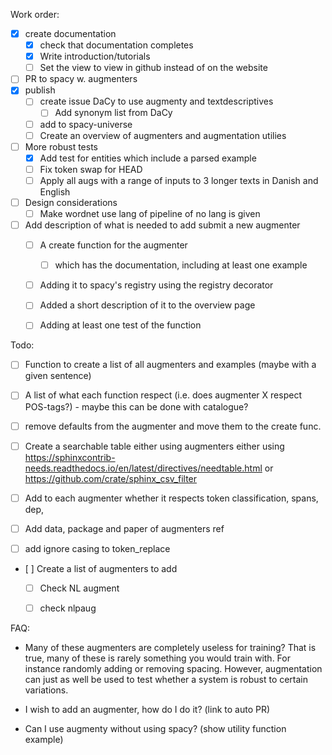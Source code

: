 Work order:

- [x] create documentation
  - [x] check that documentation completes
  - [x] Write introduction/tutorials
  - [ ] Set the view to view in github instead of on the website
- [ ] PR to spacy w. augmenters
- [x] publish
  - [ ] create issue DaCy to use augmenty and textdescriptives
    - [ ] Add synonym list from DaCy
  - [ ] add to spacy-universe
  - [ ] Create an overview of augmenters and augmentation utilies
- [ ] More robust tests
  - [x] Add test for entities which include a parsed example
  - [ ] Fix token swap for HEAD
  - [ ] Apply all augs with a range of inputs to 3 longer texts in Danish and English
- [ ] Design considerations
  - [ ] Make wordnet use lang of pipeline of no lang is given
- [ ] Add description of what is needed to add submit a new augmenter
  - [ ] A create function for the augmenter
    - [ ] which has the documentation, including at least one example
  - [ ] Adding it to spacy's registry using the registry decorator
  - [ ] Added a short description of it to the overview page
  - [ ] Adding at least one test of the function


Todo:
- [ ] Function to create a list of all augmenters and examples (maybe with a given sentence)
- [ ] A list of what each function respect (i.e. does augmenter X respect POS-tags?) - maybe this can be done with catalogue?
- [ ] remove defaults from the augmenter and move them to the create func.
- [ ] Create a searchable table either using augmenters either using https://sphinxcontrib-needs.readthedocs.io/en/latest/directives/needtable.html or https://github.com/crate/sphinx_csv_filter
- [ ] Add to each augmenter whether it respects token classification, spans, dep,  
- [ ] Add data, package and paper of augmenters ref
- [ ] add ignore casing to token_replace


- [ ] Create a list of augmenters to add
  - [ ] Check NL augment
  - [ ] check nlpaug


FAQ:

- Many of these augmenters are completely useless for training?
That is true, many of these is rarely something you would train with. For instance randomly adding or removing spacing. However, augmentation can just as well be used to test whether a system is robust to certain variations.

- I wish to add an augmenter, how do I do it?
(link to auto PR)

- Can I use augmenty without using spacy?
(show utility function example)